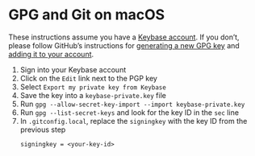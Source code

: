 # GPG and Git on macOS

These instructions assume you have a [Keybase account][1]. If you don’t, please
follow GitHub’s instructions for [generating a new GPG key][2] and [adding it to
your account][3].

1. Sign into your Keybase account
2. Click on the `Edit` link next to the PGP key
3. Select `Export my private key from Keybase`
4. Save the key into a `keybase-private.key` file
5. Run `gpg --allow-secret-key-import --import keybase-private.key`
6. Run `gpg --list-secret-keys` and look for the key ID in the `sec` line
7. In `.gitconfig.local`, replace the `signingkey` with the key ID from the
   previous step
    ```
    signingkey = <your-key-id>
    ```
[1]: https://keybase.io/
[2]: https://help.github.com/articles/generating-a-new-gpg-key/
[3]: https://help.github.com/articles/adding-a-new-gpg-key-to-your-github-account/
